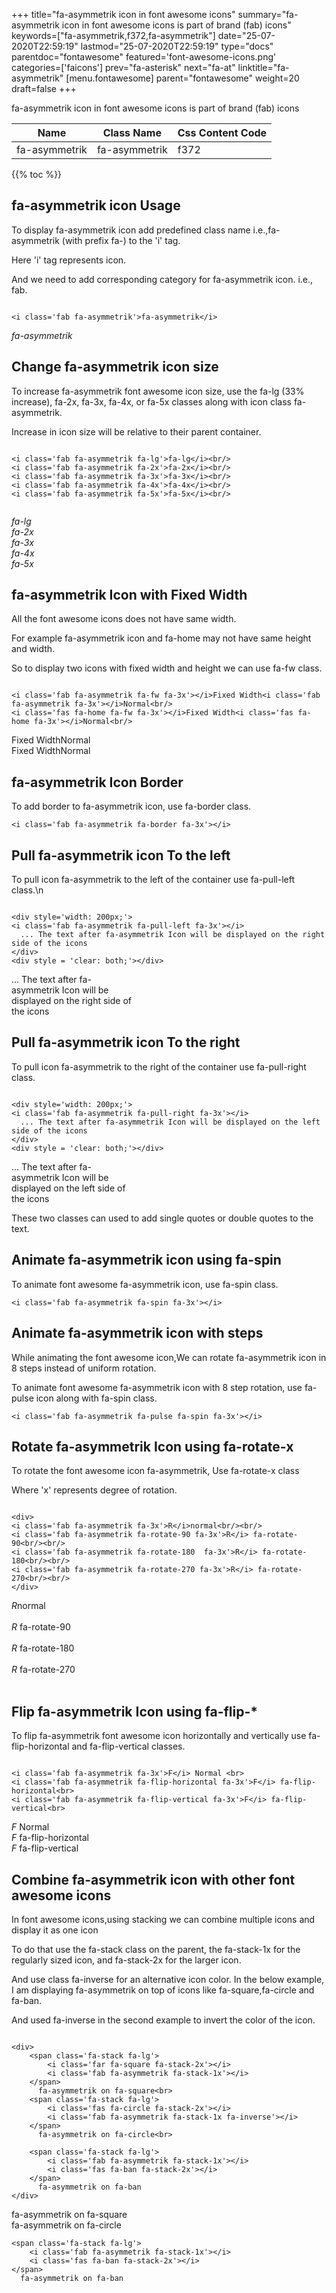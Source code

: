 +++
title="fa-asymmetrik icon in font awesome icons"
summary="fa-asymmetrik icon in font awesome icons is part of brand (fab) icons"
keywords=["fa-asymmetrik,f372,fa-asymmetrik"]
date="25-07-2020T22:59:19"
lastmod="25-07-2020T22:59:19"
type="docs"
parentdoc="fontawesome"
featured='font-awesome-icons.png'
categories=['faicons']
prev="fa-asterisk"
next="fa-at"
linktitle="fa-asymmetrik"
[menu.fontawesome]
parent="fontawesome"
weight=20
draft=false
+++


fa-asymmetrik icon in font awesome icons is part of brand (fab) icons

<div class='table-responsive'><table class='table'><thead><tr><th>Name</th><th>Class Name</th><th>Css Content Code</th></tr></thead><tbody><tr><td>fa-asymmetrik</td><td>fa-asymmetrik</td><td>f372</td></tr></tbody></table></div>


{{% toc %}}


## fa-asymmetrik icon Usage

To display fa-asymmetrik icon add predefined class name i.e.,fa-asymmetrik (with prefix fa-) to the 'i' tag.

Here 'i' tag represents icon.

And we need to add corresponding category for fa-asymmetrik icon. i.e., fab.


```

<i class='fab fa-asymmetrik'>fa-asymmetrik</i>
```

<i class='fab fa-asymmetrik'>fa-asymmetrik</i>




## Change fa-asymmetrik icon size
To increase fa-asymmetrik font awesome icon size, use the fa-lg (33% increase), fa-2x, fa-3x, fa-4x, or fa-5x classes along with icon class fa-asymmetrik.

Increase in icon size will be relative to their parent container. 

```

<i class='fab fa-asymmetrik fa-lg'>fa-lg</i><br/>
<i class='fab fa-asymmetrik fa-2x'>fa-2x</i><br/>
<i class='fab fa-asymmetrik fa-3x'>fa-3x</i><br/>
<i class='fab fa-asymmetrik fa-4x'>fa-4x</i><br/>
<i class='fab fa-asymmetrik fa-5x'>fa-5x</i><br/>
            
```

<i class='fab fa-asymmetrik fa-lg'>fa-lg</i><br/>
<i class='fab fa-asymmetrik fa-2x'>fa-2x</i><br/>
<i class='fab fa-asymmetrik fa-3x'>fa-3x</i><br/>
<i class='fab fa-asymmetrik fa-4x'>fa-4x</i><br/>
<i class='fab fa-asymmetrik fa-5x'>fa-5x</i><br/>
            



## fa-asymmetrik Icon with Fixed Width 

All the font awesome icons does not have same width.

For example fa-asymmetrik icon and fa-home may not have same height and width.

So to display two icons with fixed width and height we can use fa-fw class.


```

<i class='fab fa-asymmetrik fa-fw fa-3x'></i>Fixed Width<i class='fab fa-asymmetrik fa-3x'></i>Normal<br/>
<i class='fas fa-home fa-fw fa-3x'></i>Fixed Width<i class='fas fa-home fa-3x'></i>Normal<br/>
```

<i class='fab fa-asymmetrik fa-fw fa-3x'></i>Fixed Width<i class='fab fa-asymmetrik fa-3x'></i>Normal<br/>
<i class='fas fa-home fa-fw fa-3x'></i>Fixed Width<i class='fas fa-home fa-3x'></i>Normal<br/>



## fa-asymmetrik Icon Border 

To add border to fa-asymmetrik icon, use fa-border class.


```
<i class='fab fa-asymmetrik fa-border fa-3x'></i>

```
<i class='fab fa-asymmetrik fa-border fa-3x'></i>





## Pull fa-asymmetrik icon To the left

To pull icon fa-asymmetrik to the left of the container use fa-pull-left class.\n

```

<div style='width: 200px;'>
<i class='fab fa-asymmetrik fa-pull-left fa-3x'></i>
  ... The text after fa-asymmetrik Icon will be displayed on the right side of the icons
</div>
<div style = 'clear: both;'></div>
```

<div style='width: 200px;'>
<i class='fab fa-asymmetrik fa-pull-left fa-3x'></i>
  ... The text after fa-asymmetrik Icon will be displayed on the right side of the icons
</div>
<div style = 'clear: both;'></div>




## Pull fa-asymmetrik icon To the right
To pull icon fa-asymmetrik to the right of the container use fa-pull-right class.

```

<div style='width: 200px;'>
<i class='fab fa-asymmetrik fa-pull-right fa-3x'></i>
  ... The text after fa-asymmetrik Icon will be displayed on the left side of the icons
</div>
<div style = 'clear: both;'></div>
```

<div style='width: 200px;'>
<i class='fab fa-asymmetrik fa-pull-right fa-3x'></i>
  ... The text after fa-asymmetrik Icon will be displayed on the left side of the icons
</div>
<div style = 'clear: both;'></div>

These two classes can used to add single quotes or double quotes to the text.


## Animate fa-asymmetrik icon using fa-spin
To animate font awesome fa-asymmetrik icon, use fa-spin class.

```
<i class='fab fa-asymmetrik fa-spin fa-3x'></i>
```
<i class='fab fa-asymmetrik fa-spin fa-3x'></i>




## Animate fa-asymmetrik icon with steps
While animating the font awesome icon,We can rotate fa-asymmetrik icon in 8 steps instead of uniform rotation.

To animate font awesome fa-asymmetrik icon with 8 step rotation, use fa-pulse icon along with fa-spin class.


```
<i class='fab fa-asymmetrik fa-pulse fa-spin fa-3x'></i>

```
<i class='fab fa-asymmetrik fa-pulse fa-spin fa-3x'></i>





## Rotate fa-asymmetrik Icon using fa-rotate-x
To rotate the font awesome icon fa-asymmetrik, Use fa-rotate-x class

Where 'x' represents degree of rotation.


```

<div>
<i class='fab fa-asymmetrik fa-3x'>R</i>normal<br/><br/>
<i class='fab fa-asymmetrik fa-rotate-90 fa-3x'>R</i> fa-rotate-90<br/><br/> 
<i class='fab fa-asymmetrik fa-rotate-180  fa-3x'>R</i> fa-rotate-180<br/><br/> 
<i class='fab fa-asymmetrik fa-rotate-270 fa-3x'>R</i> fa-rotate-270<br/><br/>
</div>
```

<div>
<i class='fab fa-asymmetrik fa-3x'>R</i>normal<br/><br/>
<i class='fab fa-asymmetrik fa-rotate-90 fa-3x'>R</i> fa-rotate-90<br/><br/> 
<i class='fab fa-asymmetrik fa-rotate-180  fa-3x'>R</i> fa-rotate-180<br/><br/> 
<i class='fab fa-asymmetrik fa-rotate-270 fa-3x'>R</i> fa-rotate-270<br/><br/>
</div>




## Flip fa-asymmetrik Icon using fa-flip-*
To flip fa-asymmetrik font awesome icon horizontally and vertically use fa-flip-horizontal and fa-flip-vertical classes. 

```

<i class='fab fa-asymmetrik fa-3x'>F</i> Normal <br>
<i class='fab fa-asymmetrik fa-flip-horizontal fa-3x'>F</i> fa-flip-horizontal<br>
<i class='fab fa-asymmetrik fa-flip-vertical fa-3x'>F</i> fa-flip-vertical<br>
```

<i class='fab fa-asymmetrik fa-3x'>F</i> Normal <br>
<i class='fab fa-asymmetrik fa-flip-horizontal fa-3x'>F</i> fa-flip-horizontal<br>
<i class='fab fa-asymmetrik fa-flip-vertical fa-3x'>F</i> fa-flip-vertical<br>




## Combine fa-asymmetrik icon with other font awesome icons
In font awesome icons,using stacking we can combine multiple icons and display it as one icon 

To do that use the fa-stack class on the parent, the fa-stack-1x for the regularly sized icon, and fa-stack-2x for the larger icon.

And use class fa-inverse for an alternative icon color. 
In the below example, I am displaying fa-asymmetrik on top of icons like fa-square,fa-circle and fa-ban.

And used fa-inverse in the second example to invert the color of the icon.

```

<div>
    <span class='fa-stack fa-lg'>
        <i class='far fa-square fa-stack-2x'></i>
        <i class='fab fa-asymmetrik fa-stack-1x'></i>
    </span>
      fa-asymmetrik on fa-square<br>
    <span class='fa-stack fa-lg'>
        <i class='fas fa-circle fa-stack-2x'></i>
        <i class='fab fa-asymmetrik fa-stack-1x fa-inverse'></i>
    </span>
      fa-asymmetrik on fa-circle<br>

    <span class='fa-stack fa-lg'>
        <i class='fab fa-asymmetrik fa-stack-1x'></i>
        <i class='fas fa-ban fa-stack-2x'></i>
    </span>
      fa-asymmetrik on fa-ban
</div>
```

<div>
    <span class='fa-stack fa-lg'>
        <i class='far fa-square fa-stack-2x'></i>
        <i class='fab fa-asymmetrik fa-stack-1x'></i>
    </span>
      fa-asymmetrik on fa-square<br>
    <span class='fa-stack fa-lg'>
        <i class='fas fa-circle fa-stack-2x'></i>
        <i class='fab fa-asymmetrik fa-stack-1x fa-inverse'></i>
    </span>
      fa-asymmetrik on fa-circle<br>

    <span class='fa-stack fa-lg'>
        <i class='fab fa-asymmetrik fa-stack-1x'></i>
        <i class='fas fa-ban fa-stack-2x'></i>
    </span>
      fa-asymmetrik on fa-ban
</div>






